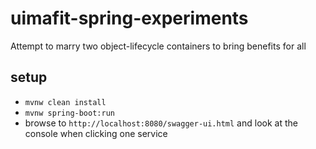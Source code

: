 # uimafit-spring-experiments
Attempt to marry two object-lifecycle containers to bring benefits for all

## setup

- `mvnw clean install`
- `mvnw spring-boot:run`
- browse to `http://localhost:8080/swagger-ui.html` and look at the console when clicking one service
